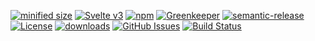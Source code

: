 [![minified size](https://badgen.net/bundlephobia/min/svelte-time-series)](https://bundlephobia.com/result?p=svelte-time-series)
[![Svelte v3](https://img.shields.io/badge/svelte-v3-orange.svg)](https://svelte.dev)
[![npm](https://img.shields.io/npm/v/svelte-time-series.svg)](https://www.npmjs.com/package/svelte-time-series)
[![Greenkeeper](https://badges.greenkeeper.io/arlac77/svelte-time-series.svg)](https://greenkeeper.io/)
[![semantic-release](https://img.shields.io/badge/%20%20%F0%9F%93%A6%F0%9F%9A%80-semantic--release-e10079.svg)](https://github.com/arlac77/svelte-time-series)
[![License](https://img.shields.io/badge/License-BSD%203--Clause-blue.svg)](https://opensource.org/licenses/BSD-3-Clause)
[![downloads](http://img.shields.io/npm/dm/svelte-time-series.svg?style=flat-square)](https://npmjs.org/package/svelte-time-series)
[![GitHub Issues](https://img.shields.io/github/issues/arlac77/svelte-time-series.svg?style=flat-square)](https://github.com/arlac77/svelte-time-series/issues)
[![Build Status](https://secure.travis-ci.org/arlac77/svelte-time-series.png)](http://travis-ci.org/arlac77/svelte-time-series)

